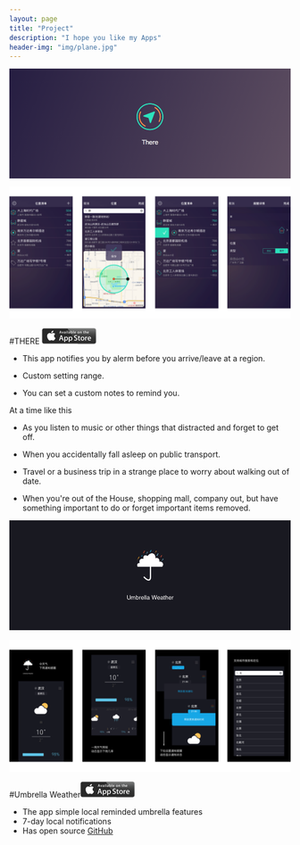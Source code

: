 ```yaml
---
layout: page
title: "Project"
description: "I hope you like my Apps"
header-img: "img/plane.jpg"
---
```


<center>
    <p><img src="https://github.com/ZeroJian/ZeroJian.github.io/blob/master/img/ThereLogo.png?raw=true" align="center"></p>
</center>

![image1](https://github.com/ZeroJian/ZeroJian.github.io/blob/master/img/ThereScreen.png?raw=true)

#THERE [![appStore](https://github.com/ZeroJian/ZeroJian.github.io/blob/master/img/APPStore.png?raw=true)](http://itunes.apple.com/app/id1083025134)


- This app notifies you by alerm before you arrive/leave at a region.

- Custom setting range.

- You can set a custom notes to remind you.


At a time like this

- As you listen to music or other things that distracted and forget to get off.

- When you accidentally fall asleep on public transport.

- Travel or a business trip in a strange place to worry about walking out of date.

- When you're out of the House, shopping mall, company out, but have something important to do or forget important items removed.


![umbrellaLogo](https://github.com/ZeroJian/ZeroJian.github.io/blob/master/img/SupportLogo.png?raw=true)

![umbrellaScreen](https://github.com/ZeroJian/ZeroJian.github.io/blob/master/img/UmbrellaWeatherScreen.png?raw=true)

#Umbrella Weather[![appStore](https://github.com/ZeroJian/ZeroJian.github.io/blob/master/img/APPStore.png?raw=true)](http://itunes.apple.com/app/id1079751819)

- The app simple local reminded umbrella features
- 7-day local notifications
- Has open source [GitHub](https://github.com/ZeroJian/UmbrellaWeather)